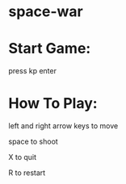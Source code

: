 # space-war

# Start Game:
press kp enter

# How To Play:
left and right arrow keys to move

space to shoot

X to quit

R to restart
